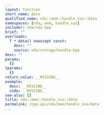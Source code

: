 ```yaml
---
layout: function
short_name: data
qualified_name: nda::mem::handle_sso::data
namespaces: [nda, mem, handle_sso]
includer: nda/nda.hpp
brief: ""
overloads:
  T * data() noexcept const:
    desc: ""
    source: nda/storage/handle.hpp
desc: ""
params:
  {}
tparams:
  {}
return_value: __MISSING__
example:
  desc: __MISSING__
  code: __MISSING__
see-also: []
title: nda::mem::handle_sso::data
permalink: /cpp-api/nda/mem/handle_sso/data
...
```



